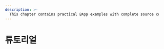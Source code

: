 ```yaml
---
description: >-
  This chapter contains practical BApp examples with complete source code and explanation.
---
```


# 튜토리얼

